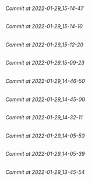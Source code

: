 ###### Commit at 2022-01-29_15-14-47
###### Commit at 2022-01-29_15-14-10
###### Commit at 2022-01-29_15-12-20
###### Commit at 2022-01-29_15-09-23
###### Commit at 2022-01-29_14-46-50
###### Commit at 2022-01-29_14-45-00
###### Commit at 2022-01-29_14-32-11
###### Commit at 2022-01-29_14-05-50
###### Commit at 2022-01-29_14-05-39
###### Commit at 2022-01-29_13-45-54
